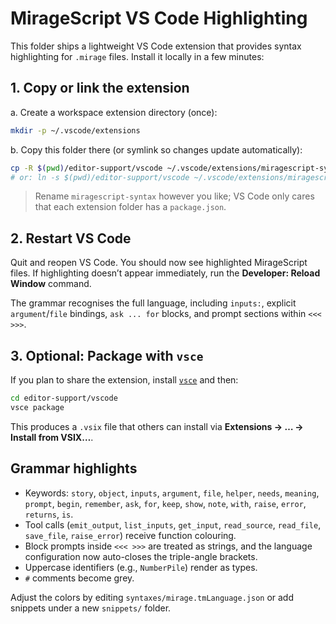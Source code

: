 # MirageScript VS Code Highlighting

This folder ships a lightweight VS Code extension that provides syntax highlighting for `.mirage` files.
Install it locally in a few minutes:

## 1. Copy or link the extension

a. Create a workspace extension directory (once):
```bash
mkdir -p ~/.vscode/extensions
```

b. Copy this folder there (or symlink so changes update automatically):
```bash
cp -R $(pwd)/editor-support/vscode ~/.vscode/extensions/miragescript-syntax
# or: ln -s $(pwd)/editor-support/vscode ~/.vscode/extensions/miragescript-syntax
```

> Rename `miragescript-syntax` however you like; VS Code only cares that each
> extension folder has a `package.json`.

## 2. Restart VS Code

Quit and reopen VS Code. You should now see highlighted MirageScript files.
If highlighting doesn’t appear immediately, run the **Developer: Reload Window** command.

The grammar recognises the full language, including `inputs:`, explicit `argument`/`file` bindings, `ask ... for` blocks, and prompt sections within `<<< >>>`.

## 3. Optional: Package with `vsce`

If you plan to share the extension, install [`vsce`](https://code.visualstudio.com/api/working-with-extensions/publishing-extension#vsce) and then:
```bash
cd editor-support/vscode
vsce package
```
This produces a `.vsix` file that others can install via **Extensions → … → Install from VSIX…**.

## Grammar highlights
- Keywords: `story`, `object`, `inputs`, `argument`, `file`, `helper`, `needs`, `meaning`, `prompt`, `begin`, `remember`, `ask`, `for`, `keep`, `show`, `note`, `with`, `raise`, `error`, `returns`, `is`.
- Tool calls (`emit_output`, `list_inputs`, `get_input`, `read_source`, `read_file`, `save_file`, `raise_error`) receive function colouring.
- Block prompts inside `<<< >>>` are treated as strings, and the language configuration now auto-closes the triple-angle brackets.
- Uppercase identifiers (e.g., `NumberPile`) render as types.
- `#` comments become grey.

Adjust the colors by editing `syntaxes/mirage.tmLanguage.json` or add snippets under a new `snippets/` folder.
